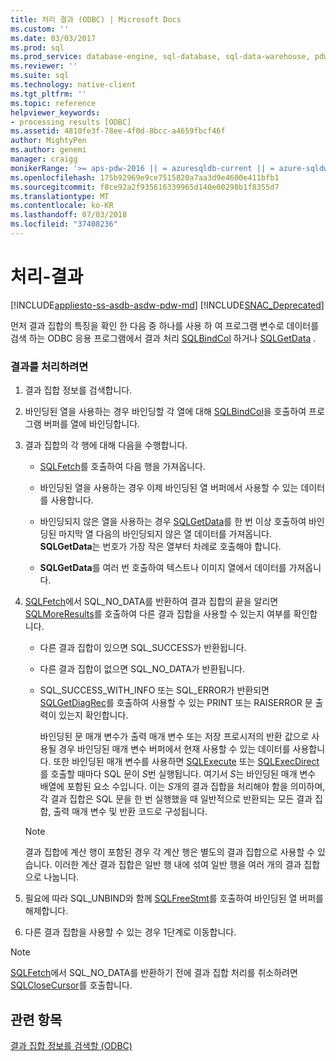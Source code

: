 ```yaml
---
title: 처리 결과 (ODBC) | Microsoft Docs
ms.custom: ''
ms.date: 03/03/2017
ms.prod: sql
ms.prod_service: database-engine, sql-database, sql-data-warehouse, pdw
ms.reviewer: ''
ms.suite: sql
ms.technology: native-client
ms.tgt_pltfrm: ''
ms.topic: reference
helpviewer_keywords:
- processing results [ODBC]
ms.assetid: 4810fe3f-78ee-4f0d-8bcc-a4659fbcf46f
author: MightyPen
ms.author: genemi
manager: craigg
monikerRange: '>= aps-pdw-2016 || = azuresqldb-current || = azure-sqldw-latest || >= sql-server-2016 || = sqlallproducts-allversions'
ms.openlocfilehash: 175b92969e9ce7515820a7aa3d9e4600e411bfb1
ms.sourcegitcommit: f8ce92a2f935616339965d140e00298b1f8355d7
ms.translationtype: MT
ms.contentlocale: ko-KR
ms.lasthandoff: 07/03/2018
ms.locfileid: "37408236"
---
```

# <a name="processing-results---process-results"></a>처리-결과
[!INCLUDE[appliesto-ss-asdb-asdw-pdw-md](../../includes/appliesto-ss-asdb-asdw-pdw-md.md)]
[!INCLUDE[SNAC_Deprecated](../../includes/snac-deprecated.md)]

먼저 결과 집합의 특징을 확인 한 다음 중 하나를 사용 하 여 프로그램 변수로 데이터를 검색 하는 ODBC 응용 프로그램에서 결과 처리 [SQLBindCol](../../relational-databases/native-client-odbc-api/sqlbindcol.md) 하거나 [SQLGetData](../../relational-databases/native-client-odbc-api/sqlgetdata.md) .  
  
### <a name="to-process-results"></a>결과를 처리하려면  
  
1.  결과 집합 정보를 검색합니다.  
  
2.  바인딩된 열을 사용하는 경우 바인딩할 각 열에 대해 [SQLBindCol](../../relational-databases/native-client-odbc-api/sqlbindcol.md)을 호출하여 프로그램 버퍼를 열에 바인딩합니다.  
  
3.  결과 집합의 각 행에 대해 다음을 수행합니다.  
  
    -   [SQLFetch](http://go.microsoft.com/fwlink/?LinkId=58401)를 호출하여 다음 행을 가져옵니다.  
  
    -   바인딩된 열을 사용하는 경우 이제 바인딩된 열 버퍼에서 사용할 수 있는 데이터를 사용합니다.  
  
    -   바인딩되지 않은 열을 사용하는 경우 [SQLGetData](../../relational-databases/native-client-odbc-api/sqlgetdata.md)를 한 번 이상 호출하여 바인딩된 마지막 열 다음의 바인딩되지 않은 열 데이터를 가져옵니다. **SQLGetData**는 번호가 가장 작은 열부터 차례로 호출해야 합니다.  
  
    -   **SQLGetData**를 여러 번 호출하여 텍스트나 이미지 열에서 데이터를 가져옵니다.  
  
4.  [SQLFetch](http://go.microsoft.com/fwlink/?LinkId=58401)에서 SQL_NO_DATA를 반환하여 결과 집합의 끝을 알리면 [SQLMoreResults](../../relational-databases/native-client-odbc-api/sqlmoreresults.md)를 호출하여 다른 결과 집합을 사용할 수 있는지 여부를 확인합니다.  
  
    -   다른 결과 집합이 있으면 SQL_SUCCESS가 반환됩니다.  
  
    -   다른 결과 집합이 없으면 SQL_NO_DATA가 반환됩니다.  
  
    -   SQL_SUCCESS_WITH_INFO 또는 SQL_ERROR가 반환되면 [SQLGetDiagRec](http://go.microsoft.com/fwlink/?LinkId=58402)를 호출하여 사용할 수 있는 PRINT 또는 RAISERROR 문 출력이 있는지 확인합니다.  
  
         바인딩된 문 매개 변수가 출력 매개 변수 또는 저장 프로시저의 반환 값으로 사용될 경우 바인딩된 매개 변수 버퍼에서 현재 사용할 수 있는 데이터를 사용합니다. 또한 바인딩된 매개 변수를 사용하면 [SQLExecute](http://go.microsoft.com/fwlink/?LinkId=58400) 또는 [SQLExecDirect](http://go.microsoft.com/fwlink/?LinkId=58399)를 호출할 때마다 SQL 문이 *S*번 실행됩니다. 여기서 *S*는 바인딩된 매개 변수 배열에 포함된 요소 수입니다. 이는 *S*개의 결과 집합을 처리해야 함을 의미하며, 각 결과 집합은 SQL 문을 한 번 실행했을 때 일반적으로 반환되는 모든 결과 집합, 출력 매개 변수 및 반환 코드로 구성됩니다.  
  
    > [!NOTE]  
    >  결과 집합에 계산 행이 포함된 경우 각 계산 행은 별도의 결과 집합으로 사용할 수 있습니다. 이러한 계산 결과 집합은 일반 행 내에 섞여 일반 행을 여러 개의 결과 집합으로 나눕니다.  
  
5.  필요에 따라 SQL_UNBIND와 함께 [SQLFreeStmt](../../relational-databases/native-client-odbc-api/sqlfreestmt.md)를 호출하여 바인딩된 열 버퍼를 해제합니다.  
  
6.  다른 결과 집합을 사용할 수 있는 경우 1단계로 이동합니다.  
  
> [!NOTE]  
>  [SQLFetch](http://go.microsoft.com/fwlink/?LinkId=58401)에서 SQL_NO_DATA를 반환하기 전에 결과 집합 처리를 취소하려면 [SQLCloseCursor](../../relational-databases/native-client-odbc-api/sqlclosecursor.md)를 호출합니다.  
  
## <a name="see-also"></a>관련 항목  
[결과 집합 정보를 검색할 &#40;ODBC&#41;](../../relational-databases/native-client-odbc-how-to/processing-results-retrieve-result-set-information.md)   
  
  

